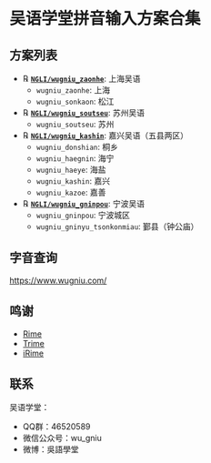 
# 吴语学堂拼音输入方案合集

## 方案列表

- ℞ **[`NGLI/wugniu_zaonhe`](https://github.com/NGLI/rime-wugniu_zaonhe)**: 上海吴语
    - `wugniu_zaonhe`: 上海
    - `wugniu_sonkaon`: 松江
- ℞ **[`NGLI/wugniu_soutseu`](https://github.com/NGLI/rime-wugniu_soutseu)**: 苏州吴语
    - `wugniu_soutseu`: 苏州
- ℞ **[`NGLI/wugniu_kashin`](https://github.com/NGLI/rime-wugniu_kashin)**: 嘉兴吴语（五县两区）
    - `wugniu_donshian`: 桐乡
    - `wugniu_haegnin`: 海宁
    - `wugniu_haeye`: 海盐
    - `wugniu_kashin`: 嘉兴
    - `wugniu_kazoe`: 嘉善
- ℞ **[`NGLI/wugniu_gninpou`](https://github.com/NGLI/rime-wugniu_gninpou)**: 宁波吴语
    - `wugniu_gninpou`: 宁波城区
    - `wugniu_gninyu_tsonkonmiau`: 鄞县（钟公庙）

## 字音查询

https://www.wugniu.com/

## 鸣谢

- [Rime](https://rime.im/)
- [Trime](https://github.com/osfans/trime)
- [iRime](https://github.com/jimmy54/iRime)

## 联系

吴语学堂：

- QQ群：46520589
- 微信公众号：wu_gniu
- 微博：吳語學堂

